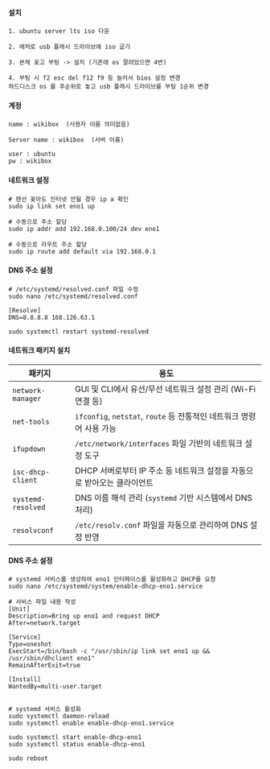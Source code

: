 #### 설치
```less
1. ubuntu server lts iso 다운

2. 에처로 usb 플래시 드라이브에 iso 굽기

3. 본체 꽂고 부팅 -> 설치 (기존에 os 깔려있으면 4번)

4. 부팅 시 f2 esc del f12 f9 등 눌러서 bios 설정 변경
하드디스크 os 를 후순위로 놓고 usb 플래시 드라이브를 부팅 1순위 변경
```

#### 계정
```less
name : wikibox  (사용자 이름 의미없음)

Server name : wikibox  (서버 이름)

user : ubuntu
pw : wikibox
```

#### 네트워크 설정
```less
# 랜선 꽂아도 인터넷 안될 경우 ip a 확인
sudo ip link set eno1 up

# 수동으로 주소 할당
sudo ip addr add 192.168.0.100/24 dev eno1

# 수동으로 라우트 주소 할당
sudo ip route add default via 192.168.0.1
```

#### DNS 주소 설정
```less
# /etc/systemd/resolved.conf 파일 수정
sudo nano /etc/systemd/resolved.conf

[Resolve]
DNS=8.8.8.8 168.126.63.1

sudo systemctl restart systemd-resolved
```

#### 네트워크 패키지 설치
| 패키지             | 용도                                                                 |
|------------------|----------------------------------------------------------------------|
| `network-manager` | GUI 및 CLI에서 유선/무선 네트워크 설정 관리 (Wi-Fi 연결 등)              |
| `net-tools`        | `ifconfig`, `netstat`, `route` 등 전통적인 네트워크 명령어 사용 가능        |
| `ifupdown`         | `/etc/network/interfaces` 파일 기반의 네트워크 설정 도구                   |
| `isc-dhcp-client`  | DHCP 서버로부터 IP 주소 등 네트워크 설정을 자동으로 받아오는 클라이언트     |
| `systemd-resolved` | DNS 이름 해석 관리 (`systemd` 기반 시스템에서 DNS 처리)                  |
| `resolvconf`       | `/etc/resolv.conf` 파일을 자동으로 관리하여 DNS 설정 반영                   |


#### DNS 주소 설정
```less
# systemd 서비스를 생성하여 eno1 인터페이스를 활성화하고 DHCP를 요청
sudo nano /etc/systemd/system/enable-dhcp-eno1.service

# 서비스 파일 내용 작성
[Unit]
Description=Bring up eno1 and request DHCP
After=network.target

[Service]
Type=oneshot
ExecStart=/bin/bash -c "/usr/sbin/ip link set eno1 up && /usr/sbin/dhclient eno1"
RemainAfterExit=true

[Install]
WantedBy=multi-user.target


# systemd 서비스 활성화
sudo systemctl daemon-reload
sudo systemctl enable enable-dhcp-eno1.service

sudo systemctl start enable-dhcp-eno1
sudo systemctl status enable-dhcp-eno1

sudo reboot
```
